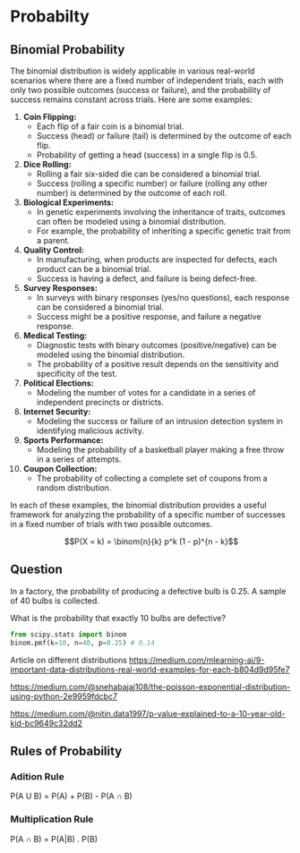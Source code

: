 # Probabilty

## Binomial Probability

The binomial distribution is widely applicable in various real-world scenarios where there are a fixed number of independent trials, each with only two possible outcomes (success or failure), and the probability of success remains constant across trials. Here are some examples:

1. **Coin Flipping:**
   * Each flip of a fair coin is a binomial trial.
   * Success (head) or failure (tail) is determined by the outcome of each flip.
   * Probability of getting a head (success) in a single flip is 0.5.
2. **Dice Rolling:**
   * Rolling a fair six-sided die can be considered a binomial trial.
   * Success (rolling a specific number) or failure (rolling any other number) is determined by the outcome of each roll.
3. **Biological Experiments:**
   * In genetic experiments involving the inheritance of traits, outcomes can often be modeled using a binomial distribution.
   * For example, the probability of inheriting a specific genetic trait from a parent.
4. **Quality Control:**
   * In manufacturing, when products are inspected for defects, each product can be a binomial trial.
   * Success is having a defect, and failure is being defect-free.
5. **Survey Responses:**
   * In surveys with binary responses (yes/no questions), each response can be considered a binomial trial.
   * Success might be a positive response, and failure a negative response.
6. **Medical Testing:**
   * Diagnostic tests with binary outcomes (positive/negative) can be modeled using the binomial distribution.
   * The probability of a positive result depends on the sensitivity and specificity of the test.
7. **Political Elections:**
   * Modeling the number of votes for a candidate in a series of independent precincts or districts.
8. **Internet Security:**
   * Modeling the success or failure of an intrusion detection system in identifying malicious activity.
9. **Sports Performance:**
   * Modeling the probability of a basketball player making a free throw in a series of attempts.
10. **Coupon Collection:**
    * The probability of collecting a complete set of coupons from a random distribution.

In each of these examples, the binomial distribution provides a useful framework for analyzing the probability of a specific number of successes in a fixed number of trials with two possible outcomes.

$$P(X = k) = \binom{n}{k} p^k (1 - p)^{n - k}$$

## Question

In a factory, the probability of producing a defective bulb is 0.25. A sample of 40 bulbs is collected.

What is the probability that exactly 10 bulbs are defective?

```python
from scipy.stats import binom
binom.pmf(k=10, n=40, p=0.25) # 0.14
```

Article on different distributions 
https://medium.com/mlearning-ai/9-important-data-distributions-real-world-examples-for-each-b804d9d95fe7

https://medium.com/@snehabajaj108/the-poisson-exponential-distribution-using-python-2e9959fdcbc7

https://medium.com/@nitin.data1997/p-value-explained-to-a-10-year-old-kid-bc9649c32dd2

## Rules of Probability

### Adition Rule

P(A U B) = P(A) + P(B) - P(A ∩ B)

### Multiplication Rule

P(A ∩ B) = P(A|B) . P(B)